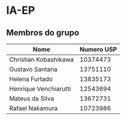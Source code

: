 # IA-EP

## Membros do grupo
| Nome                  | Numero USP |
|-----------------------|------------|
| Christian Kobashikawa | 10374473   |
| Gustavo Santana       | 13751110   |
| Helena Furtado        | 13835173   |
| Henrique Venchiarutti | 12543694   |
| Mateus da Silva       | 13672731   |
| Rafael Nakamura       | 10723986   |

